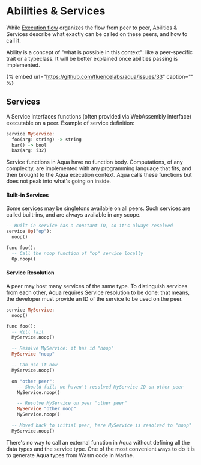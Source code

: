 # Abilities & Services

While [Execution flow](flow/) organizes the flow from peer to peer, Abilities & Services describe what exactly can be called on these peers, and how to call it.

Ability is a concept of "what is possible in this context": like a peer-specific trait or a typeclass. It will be better explained once abilities passing is implemented.

{% embed url="https://github.com/fluencelabs/aqua/issues/33" caption="" %}

## Services

A Service interfaces functions \(often provided via WebAssembly interface\) executable on a peer. Example of service definition:

```haskell
service MyService:
  foo(arg: string) -> string
  bar() -> bool
  baz(arg: i32)
```

Service functions in Aqua have no function body. Computations, of any complexity, are implemented with any programming language that fits, and then brought to the Aqua execution context. Aqua calls these functions but does not peak into what's going on inside.

#### Built-in Services

Some services may be singletons available on all peers. Such services are called built-ins, and are always available in any scope.

```haskell
-- Built-in service has a constant ID, so it's always resolved
service Op("op"):
  noop()

func foo():
  -- Call the noop function of "op" service locally
  Op.noop()
```

#### Service Resolution


A peer may host many services of the same type. To distinguish services from each other, Aqua requires Service resolution to be done: that means, the developer must provide an ID of the service to be used on the peer.

```haskell
service MyService:
  noop()

func foo():
  -- Will fail
  MyService.noop()

  -- Resolve MyService: it has id "noop"
  MyService "noop"

  -- Can use it now 
  MyService.noop()

  on "other peer":
    -- Should fail: we haven't resolved MyService ID on other peer
    MyService.noop()

    -- Resolve MyService on peer "other peer"
    MyService "other noop"
    MyService.noop()

  -- Moved back to initial peer, here MyService is resolved to "noop"
  MyService.noop()
```

There's no way to call an external function in Aqua without defining all the data types and the service type. One of the most convenient ways to do it is to generate Aqua types from Wasm code in Marine. 


